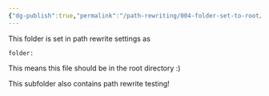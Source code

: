```yaml
---
{"dg-publish":true,"permalink":"/path-rewriting/004-folder-set-to-root/","created":"2024-05-07T10:12:25.000-05:00","updated":"2024-05-07T10:12:25.000-05:00"}
---
```


This folder is set in path rewrite settings as 

`folder:`

This means this file should be in the root directory :) 

This subfolder also contains path rewrite testing! 
